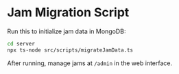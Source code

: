 # Jam Migration Script

Run this to initialize jam data in MongoDB:

```bash
cd server
npx ts-node src/scripts/migrateJamData.ts
```

After running, manage jams at `/admin` in the web interface.